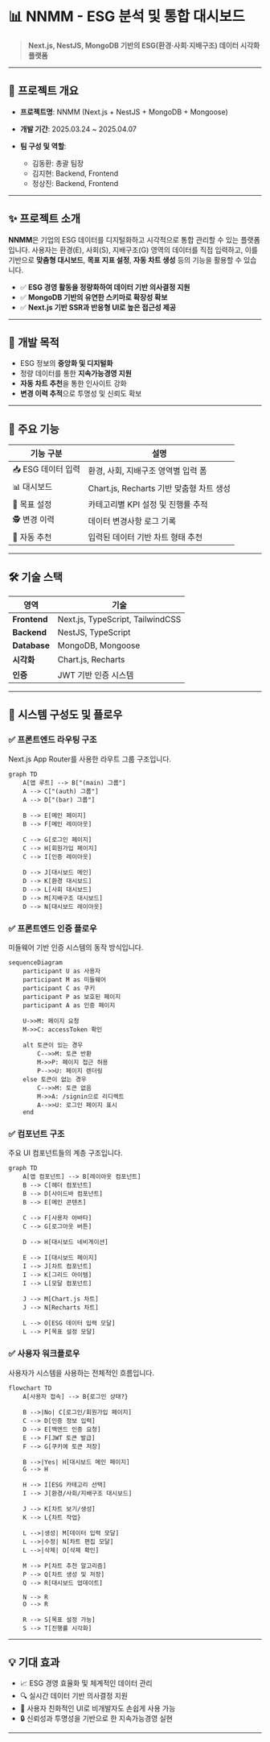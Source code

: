 # 📊 NNMM - ESG 분석 및 통합 대시보드

> **Next.js, NestJS, MongoDB 기반의 ESG(환경·사회·지배구조) 데이터 시각화 플랫폼**

---

## 🧩 프로젝트 개요

* **프로젝트명**: NNMM (Next.js + NestJS + MongoDB + Mongoose)
* **개발 기간**: 2025.03.24 \~ 2025.04.07
* **팀 구성 및 역할**:

  * 김동환: 총괄 팀장
  * 김지현: Backend, Frontend
  * 정상진: Backend, Frontend

---

## ✨ 프로젝트 소개

**NNMM**은 기업의 ESG 데이터를 디지털화하고 시각적으로 통합 관리할 수 있는 플랫폼입니다.
사용자는 환경(E), 사회(S), 지배구조(G) 영역의 데이터를 직접 입력하고, 이를 기반으로 **맞춤형 대시보드**, **목표 지표 설정**, **자동 차트 생성** 등의 기능을 활용할 수 있습니다.

* ✅ **ESG 경영 활동을 정량화하여 데이터 기반 의사결정 지원**
* ✅ **MongoDB 기반의 유연한 스키마로 확장성 확보**
* ✅ **Next.js 기반 SSR과 반응형 UI로 높은 접근성 제공**

---

## 🎯 개발 목적

* ESG 정보의 **중앙화 및 디지털화**
* 정량 데이터를 통한 **지속가능경영 지원**
* **자동 차트 추천**을 통한 인사이트 강화
* **변경 이력 추적**으로 투명성 및 신뢰도 확보

---

## 🔧 주요 기능

| 기능 구분         | 설명                              |
| ------------- | ------------------------------- |
| 📥 ESG 데이터 입력 | 환경, 사회, 지배구조 영역별 입력 폼           |
| 📊 대시보드       | Chart.js, Recharts 기반 맞춤형 차트 생성 |
| 🎯 목표 설정      | 카테고리별 KPI 설정 및 진행률 추적           |
| 🕵️ 변경 이력     | 데이터 변경사항 로그 기록                  |
| 🤖 자동 추천      | 입력된 데이터 기반 차트 형태 추천             |

---

## 🛠 기술 스택

| 영역           | 기술                               |
| ------------ | -------------------------------- |
| **Frontend** | Next.js, TypeScript, TailwindCSS |
| **Backend**  | NestJS, TypeScript               |
| **Database** | MongoDB, Mongoose                |
| **시각화**      | Chart.js, Recharts               |
| **인증**       | JWT 기반 인증 시스템                    |

---

## 🧠 시스템 구성도 및 플로우

### ✅ 프론트엔드 라우팅 구조

Next.js App Router를 사용한 라우트 그룹 구조입니다.

```mermaid
graph TD
    A[앱 루트] --> B["(main) 그룹"]
    A --> C["(auth) 그룹"]
    A --> D["(bar) 그룹"]
    
    B --> E[메인 페이지]
    B --> F[메인 레이아웃]
    
    C --> G[로그인 페이지]
    C --> H[회원가입 페이지]
    C --> I[인증 레이아웃]
    
    D --> J[대시보드 메인]
    D --> K[환경 대시보드]
    D --> L[사회 대시보드]
    D --> M[지배구조 대시보드]
    D --> N[대시보드 레이아웃]
```

### ✅ 프론트엔드 인증 플로우

미들웨어 기반 인증 시스템의 동작 방식입니다.

```mermaid
sequenceDiagram
    participant U as 사용자
    participant M as 미들웨어
    participant C as 쿠키
    participant P as 보호된 페이지
    participant A as 인증 페이지

    U->>M: 페이지 요청
    M->>C: accessToken 확인
    
    alt 토큰이 있는 경우
        C-->>M: 토큰 반환
        M->>P: 페이지 접근 허용
        P-->>U: 페이지 렌더링
    else 토큰이 없는 경우
        C-->>M: 토큰 없음
        M->>A: /signin으로 리디렉트
        A-->>U: 로그인 페이지 표시
    end
```

### ✅ 컴포넌트 구조

주요 UI 컴포넌트들의 계층 구조입니다.

```mermaid
graph TD
    A[앱 컴포넌트] --> B[레이아웃 컴포넌트]
    B --> C[헤더 컴포넌트]
    B --> D[사이드바 컴포넌트]
    B --> E[메인 콘텐츠]
    
    C --> F[사용자 아바타]
    C --> G[로그아웃 버튼]
    
    D --> H[대시보드 네비게이션]
    
    E --> I[대시보드 페이지]
    I --> J[차트 컴포넌트]
    I --> K[그리드 아이템]
    I --> L[모달 컴포넌트]
    
    J --> M[Chart.js 차트]
    J --> N[Recharts 차트]
    
    L --> O[ESG 데이터 입력 모달]
    L --> P[목표 설정 모달]
```

### ✅ 사용자 워크플로우

사용자가 시스템을 사용하는 전체적인 흐름입니다.

```mermaid
flowchart TD
    A[사용자 접속] --> B{로그인 상태?}
    
    B -->|No| C[로그인/회원가입 페이지]
    C --> D[인증 정보 입력]
    D --> E[백엔드 인증 요청]
    E --> F[JWT 토큰 발급]
    F --> G[쿠키에 토큰 저장]
    
    B -->|Yes| H[대시보드 메인 페이지]
    G --> H
    
    H --> I[ESG 카테고리 선택]
    I --> J[환경/사회/지배구조 대시보드]
    
    J --> K[차트 보기/생성]
    K --> L{차트 작업}
    
    L -->|생성| M[데이터 입력 모달]
    L -->|수정| N[차트 편집 모달]
    L -->|삭제| O[삭제 확인]
    
    M --> P[차트 추천 알고리즘]
    P --> Q[차트 생성 및 저장]
    Q --> R[대시보드 업데이트]
    
    N --> R
    O --> R
    
    R --> S[목표 설정 가능]
    S --> T[진행률 시각화]
```

---

## 💡 기대 효과

* 📈 ESG 경영 효율화 및 체계적인 데이터 관리
* 🔍 실시간 데이터 기반 의사결정 지원
* 🧩 사용자 친화적인 UI로 비개발자도 손쉽게 사용 가능
* 🔒 신뢰성과 투명성을 기반으로 한 지속가능경영 실현

---

